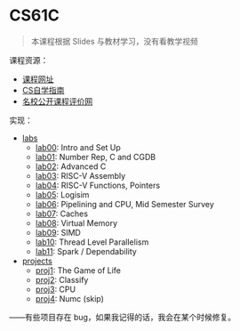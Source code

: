 # CS61C

> 本课程根据 Slides 与教材学习，没有看教学视频

课程资源：

* [课程网址](https://inst.eecs.berkeley.edu/~cs61c/su20/)
* [CS自学指南](https://csdiy.wiki/%E4%BD%93%E7%B3%BB%E7%BB%93%E6%9E%84/CS61C/)
* [名校公开课程评价网](https://conanhujinming.github.io/comments-for-awesome-courses/%E4%BD%93%E7%B3%BB%E7%BB%93%E6%9E%84/UC%20BerkeleyCS61C%E8%AE%A1%E7%AE%97%E6%9C%BA%E6%9E%B6%E6%9E%84%E4%B8%AD%E7%9A%84%E4%BC%9F%E5%A4%A7%E6%80%9D%E6%83%B3/)

实现：

* [labs](https://inst.eecs.berkeley.edu/~cs61c/su20/#labs)
    * [lab00](./labs/lab00): Intro and Set Up
    * [lab01](./labs/lab01): Number Rep, C and CGDB
    * [lab02](./labs/lab02): Advanced C
    * [lab03](./labs/lab03): RISC-V Assembly
    * [lab04](./labs/lab04): RISC-V Functions, Pointers
    * [lab05](./labs/lab05): Logisim
    * [lab06](./labs/lab06): Pipelining and CPU, Mid Semester Survey
    * [lab07](./labs/lab07): Caches
    * [lab08](./labs/lab08): Virtual Memory
    * [lab09](./labs/lab09): SIMD
    * [lab10](./labs/lab10): Thread Level Parallelism
    * [lab11](./labs/lab11): Spark / Dependability
* [projects](https://inst.eecs.berkeley.edu/~cs61c/fa20/#projects)
    * [proj1](./projects/proj1): The Game of Life
    * [proj2](./projects/proj2): Classify
    * [proj3](./projects/proj3): CPU
    * [proj4](./projects/proj4): Numc (skip)

——有些项目存在 bug，如果我记得的话，我会在某个时候修复。
